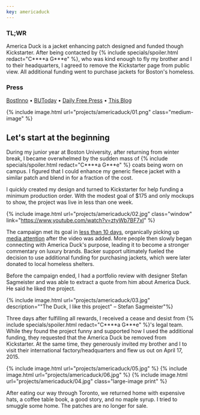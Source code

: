 ```yaml
---
key: americaduck
---
```



### TL;WR
America Duck is a jacket enhancing patch designed and funded though Kickstarter. After being contacted by {% include specials/spoiler.html redact="C&#42;&#42;&#42;&#42;a G&#42;&#42;&#42;e" %}, who was kind enough to fly my brother and I to their headquarters, I agreed to remove the Kickstarter page from public view. All additional funding went to purchase jackets for Boston's homeless.

### Press
[BostInno](https://www.americaninno.com/boston/cheap-canada-goose-coats-in-american-duck-parody/)
• [BUToday](http://www.bu.edu/articles/2015/the-success-behind-canada-goose)
• [Daily Free Press](https://dailyfreepress.com/2015/02/11/patch-campaign-aims-to-pluck-canada-goose/)
• [This Blog](https://addc402spring2019.wordpress.com/2019/02/14/the-anatomy-of-a-knock-off/)


{% include image.html url="projects/americaduck/01.png" class="medium-image" %}

## Let's start at the beginning

During my junior year at Boston University, after returning from winter break, I became overwhelmed by the sudden mass of {% include specials/spoiler.html redact="C&#42;&#42;&#42;&#42;a G&#42;&#42;&#42;e" %} coats being worn on campus. I figured that I could enhance my generic fleece jacket with a similar patch and blend in for a fraction of the cost.

I quickly created my design and turned to Kickstarter for help funding a minimum production order. With the modest goal of $175 and only mockups to show, the project was live in less than one week.

{% include image.html url="projects/americaduck/02.jpg" class="window" link="https://www.youtube.com/watch?v=ztyWb7BF7xI" %}

The campaign met its goal in [less than 10 days](http://www.kicktraq.com/projects/860869947/the-america-duck-embroidered-patch/), organically picking up [media attention](http://bostinno.streetwise.co/2015/01/27/cheap-canada-goose-coats-in-american-duck-parody/) after the video was added. More people then slowly began connecting with America Duck's purpose, leading it to become a stronger commentary on luxury brands. Backer support ultimately fueled the decision to use additional funding for purchasing jackets, which were later donated to local homeless shelters.

Before the campaign ended, I had a portfolio review with designer Stefan Sagmeister and was able to extract a quote from him about America Duck. He said he liked the project.


{% include image.html url="projects/americaduck/03.jpg" description="&quot;The Duck, I like this project&quot; – Stefan Sagmeister"%}


Three days after fulfilling all rewards, I received a cease and desist from {% include specials/spoiler.html redact="C&#42;&#42;&#42;&#42;a G&#42;&#42;&#42;e" %}'s legal team. While they found the project funny and supported how I used the additional funding, they requested that the America Duck be removed from Kickstarter. At the same time, they generously invited my brother and I to visit their international factory/headquarters and flew us out on April 17, 2015.

{% include image.html url="projects/americaduck/05.jpg" %}
{% include image.html url="projects/americaduck/06.jpg" %}
{% include image.html url="projects/americaduck/04.jpg" class="large-image print" %}

After eating our way through Toronto, we returned home with expensive hats, a coffee table book, a good story, and no maple syrup. I tried to smuggle some home. The patches are no longer for sale.
